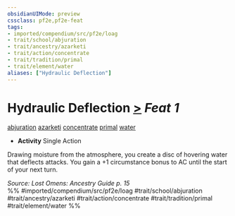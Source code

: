 ```yaml
---
obsidianUIMode: preview
cssclass: pf2e,pf2e-feat
tags:
- imported/compendium/src/pf2e/loag
- trait/school/abjuration
- trait/ancestry/azarketi
- trait/action/concentrate
- trait/tradition/primal
- trait/element/water
aliases: ["Hydraulic Deflection"]
---
```

# Hydraulic Deflection  [>](chapter-9-playing-the-game.md#Actions "Single Action") *Feat 1*  
[abjuration](abjuration.md)  [azarketi](azarketi-loag.md)  [concentrate](concentrate.md)  [primal](primal.md)  [water](water.md)  

- **Activity** Single Action

Drawing moisture from the atmosphere, you create a disc of hovering water that deflects attacks. You gain a +1 circumstance bonus to AC until the start of your next turn.

*Source: Lost Omens: Ancestry Guide p. 15*  
%% #imported/compendium/src/pf2e/loag #trait/school/abjuration #trait/ancestry/azarketi #trait/action/concentrate #trait/tradition/primal #trait/element/water %%